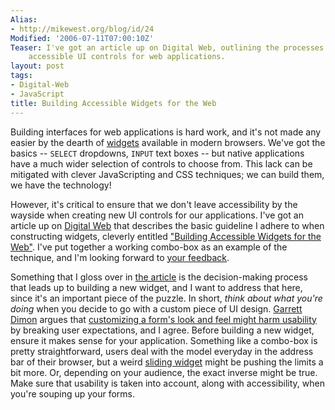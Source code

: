 ```yaml
---
Alias:
- http://mikewest.org/blog/id/24
Modified: '2006-07-11T07:00:10Z'
Teaser: I've got an article up on Digital Web, outlining the processes I use to build
    accessible UI controls for web applications.
layout: post
tags:
- Digital-Web
- JavaScript
title: Building Accessible Widgets for the Web
---
```

Building interfaces for web applications is hard work, and it's not made any easier by the dearth of [widgets][] available in modern browsers.  We've got the basics -- `SELECT` dropdowns, `INPUT` text boxes -- but native applications have a much wider selection of controls to choose from.  This lack can be mitigated with clever JavaScripting and CSS techniques; we can build them, we have the technology!

However, it's critical to ensure that we don't leave accessibility by the wayside when creating new UI controls for our applications.  I've got an article up on [Digital Web][digitalweb] that describes the basic guideline I adhere to when constructing widgets, cleverly entitled ["Building Accessible Widgets for the Web"][article].  I've put together a working combo-box as an example of the technique, and I'm looking forward to [your feedback][comment].

Something that I gloss over in [the article][article] is the decision-making process that leads up to building a new widget, and I want to address that here, since it's an important piece of the puzzle.  In short, _think about what you're doing_ when you decide to go with a custom piece of UI design.  [Garrett Dimon][garrett] argues that [customizing a form's look and feel might harm usability][custom_forms] by breaking user expectations, and I agree.  Before building a new widget, ensure it makes sense for your application.  Something like a combo-box is pretty straightforward, users deal with the model everyday in the address bar of their browser, but a weird [sliding widget][slider] might be pushing the limits a bit more.  Or, depending on your audience, the exact inverse might be true.  Make sure that usability is taken into account, along with accessibility, when you're souping up your forms.

[widgets]: http://en.wikipedia.org/wiki/Widget_%28computing%29 "Wikipedia: 'Widgets'"
[digitalweb]: http://digital-web.com/ "Digital Web Magazine: The web professional's online magazine of choice"
[article]: http://digital-web.com/articles/building_accessible_widgets_for_the_web/ "Digital Web Magazine: 'Building Accessible Widgets for the Web'"
[garrett]: http://www.garrettdimon.com/archives/front-end-architecture-browsers
[custom_forms]: http://www.garrettdimon.com/archives/front-end-architecture-browsers "Garrett Dimon: 'Front-End Architecture: Browsers'"
[slider]: http://mikewest.org/archive/slidable-select-widgets-explained "Mike West: 'Slidable Select Widgets Explained'"
[comment]: http://digital-web.com/articles/building_accessible_widgets_for_the_web/comments/ "Comment on the article"